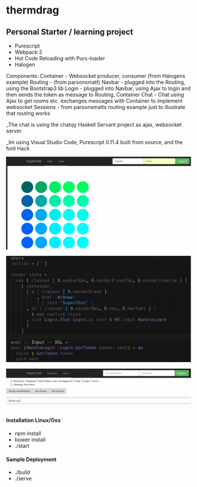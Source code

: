 # thermdrag

## Personal Starter / learning project

* Purescript
* Webpack 2
* Hot Code Reloading with Purs-loader
* Halogen

Components:
Container - Websocket producer, consumer (from Halogens example)
Routing   - (from parsonsmatt)
Navbar    - plugged into the Routing, using the Bootstrap3 lib
Login     - plugged into Navbar, using Ajax to login and then sends the token as message to Routing, Container
Chat      - Chat using Ajax to get rooms etc. exchanges messages with Container to implement websocket
Sessions  - from parsonsmatts routing example just to illustrate that routing works

_The chat is using the chatqy Haskell Servant project as ajax, websocket server

_Im using Visual Studio Code, Purescript 0.11.4 built from source, and the font Hack

![alt tag](https://raw.githubusercontent.com/Rockfordal/thermdrag/halogen/images/colors.png)

![alt tag](https://raw.githubusercontent.com/Rockfordal/thermdrag/halogen/images/navbarcode.png)

![alt tag](https://raw.githubusercontent.com/Rockfordal/thermdrag/halogen/images/chat1.png)

#### Installation Linux/Osx
* npm install
* bower install
* ./start

#### Sample Deployment
* ./build
* ./serve
